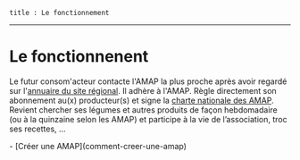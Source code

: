 	title : Le fonctionnement
---
# Le fonctionnenent

Le futur consom'acteur contacte l'AMAP la plus proche après avoir regardé sur l'[annuaire du site régional](amap). Il adhère à l'AMAP. Règle directement son abonnement au(x) producteur(s) et signe la [charte nationale des AMAP](telechargements/charte-des-amap-mars-2014.pdf). Revient chercher ses légumes et autres produits de façon hebdomadaire (ou à la quinzaine selon les AMAP) et participe à la vie de l’association, troc ses recettes, …

<nav markdown=1>
 - [Créer une AMAP](comment-creer-une-amap)
</nav>